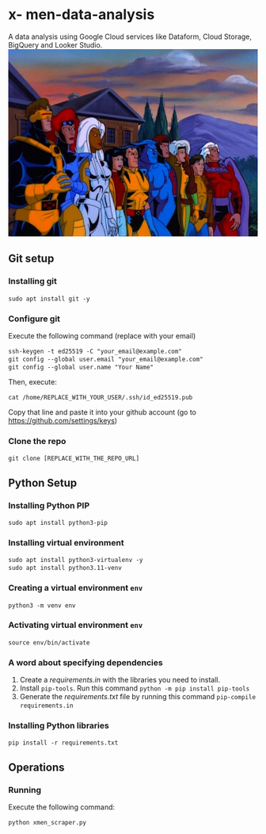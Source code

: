 # x- men-data-analysis
A data analysis using Google Cloud services like Dataform, Cloud Storage, BigQuery and Looker Studio.
<img src="images/xmen.png" />

## Git setup

### Installing git

```
sudo apt install git -y
```

### Configure git

Execute the following command (replace with your email)
```
ssh-keygen -t ed25519 -C "your_email@example.com"
git config --global user.email "your_email@example.com"
git config --global user.name "Your Name"
```

Then, execute:

```
cat /home/REPLACE_WITH_YOUR_USER/.ssh/id_ed25519.pub
```

Copy that line and paste it into your github account (go to https://github.com/settings/keys)

### Clone the repo

```
git clone [REPLACE_WITH_THE_REPO_URL]
```

## Python Setup

### Installing Python PIP

```
sudo apt install python3-pip
```

### Installing virtual environment

```
sudo apt install python3-virtualenv -y
sudo apt install python3.11-venv
```

### Creating a virtual environment `env`

```
python3 -m venv env
```

### Activating virtual environment `env`

```
source env/bin/activate
```

### A word about specifying dependencies

1. Create a *requirements.in* with the libraries you need to install.
2. Install `pip-tools`. Run this command `python -m pip install pip-tools`
3. Generate the *requirements.txt* file by running this command `pip-compile requirements.in`


### Installing Python libraries

```
pip install -r requirements.txt
```

## Operations

### Running

Execute the following command:

```
python xmen_scraper.py
```
